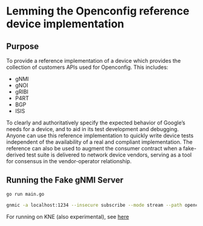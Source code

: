 # Lemming the Openconfig reference device implementation

## Purpose

To provide a reference implementation of a device which provides the collection
of customers APIs used for Openconfig. This includes:

*   gNMI
*   gNOI
*   gRIBI
*   P4RT
*   BGP
*   ISIS

To clearly and authoritatively specify the expected behavior of Google’s needs
for a device, and to aid in its test development and debugging. Anyone can use
this reference implementation to quickly write device tests independent of the
availability of a real and compliant implementation. The reference can also be
used to augment the consumer contract when a fake-derived test suite is
delivered to network device vendors, serving as a tool for consensus in the
vendor-operator relationship.

## Running the Fake gNMI Server

```bash
go run main.go
```

```bash
gnmic -a localhost:1234 --insecure subscribe --mode stream --path openconfig:/system/state/current-datetime -u foo -p bar --target fakedut
```

For running on KNE (also experimental), see
[here](https://github.com/wenovus/ondatra/tree/fake-prototype-0/fakebind)
